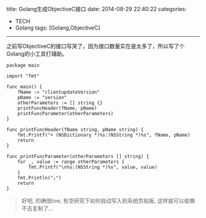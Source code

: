 title: Golang生成ObjectiveC接口
date: 2014-08-29 22:40:22
categories: 
- TECH
- Golang
tags: [Golang,ObjectiveC]
---
之前写ObjectiveC的接口写哭了，因为接口数量实在是太多了，所以写了个Golang的小工具打辅助。
```golang
package main

import "fmt"

func main() {
    fName := "clientupdateVersion"
    pName := "version"
    otherParameters := [] string {}
    printFuncHeader(fName, pName)
    printFuncParameter(otherParameters)
}

func printFuncHeader(fName string, pName string) {
    fmt.Printf("+ (NSDictionary *)%s:(NSString *)%s", fName, pName)
    return 
}

func printFuncParameter(otherParameters [] string) {
    for _, value := range otherParameters {
        fmt.Printf("\n%s:(NSString *)%s", value, value)
    }
    fmt.Println(";")
    return
}
```

> 好吧, 的确很low, 有空研究下如何自动写入到系统剪贴板, 这样就可以偷懒不去复制了...

